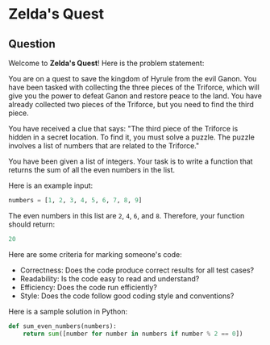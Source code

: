 # Zelda's Quest

## Question

Welcome to **Zelda's Quest**! Here is the problem statement:

You are on a quest to save the kingdom of Hyrule from the evil Ganon. You have
been tasked with collecting the three pieces of the Triforce, which will give
you the power to defeat Ganon and restore peace to the land. You have already
collected two pieces of the Triforce, but you need to find the third piece.

You have received a clue that says: "The third piece of the Triforce is hidden
in a secret location. To find it, you must solve a puzzle. The puzzle involves a
list of numbers that are related to the Triforce."

You have been given a list of integers. Your task is to write a function that
returns the sum of all the even numbers in the list.

Here is an example input:

```python
numbers = [1, 2, 3, 4, 5, 6, 7, 8, 9]
```

The even numbers in this list are `2`, `4`, `6`, and `8`. Therefore, your
function should return:

```python
20
```

Here are some criteria for marking someone's code:

- Correctness: Does the code produce correct results for all test cases?
- Readability: Is the code easy to read and understand?
- Efficiency: Does the code run efficiently?
- Style: Does the code follow good coding style and conventions?

Here is a sample solution in Python:

```python
def sum_even_numbers(numbers):
    return sum([number for number in numbers if number % 2 == 0])
```
